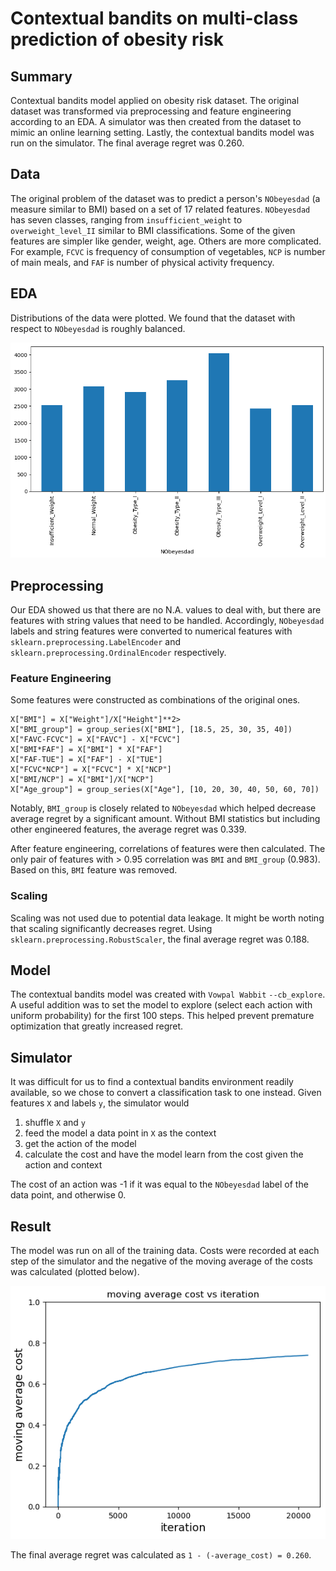 # Contextual bandits on multi-class prediction of obesity risk #

## Summary ##
Contextual bandits model applied on obesity risk dataset. The original dataset was transformed via preprocessing and feature engineering according to an EDA. A simulator was then created from the dataset to mimic an online learning setting. Lastly, the contextual bandits model was run on the simulator. The final average regret was 0.260.

## Data ##
The original problem of the dataset was to predict a person's `NObeyesdad` (a measure similar to BMI) based on a set of 17 related features. `NObeyesdad` has seven classes, ranging from `insufficient_weight` to `overweight_level_II` similar to BMI classifications. Some of the given features are simpler like gender, weight, age. Others are more complicated. For example, `FCVC` is frequency of consumption of vegetables, `NCP` is number of main meals, and `FAF` is number of physical activity frequency.

## EDA ##
Distributions of the data were plotted. We found that the dataset with respect to `NObeyesdad` is roughly balanced. 

<center><img src="images/NObeyesdad_distribution.png" width="600"/></center>

## Preprocessing ##
Our EDA showed us that there are no N.A. values to deal with, but there are features with string values that need to be handled. Accordingly, `NObeyesdad` labels and string features were converted to numerical features with `sklearn.preprocessing.LabelEncoder` and `sklearn.preprocessing.OrdinalEncoder` respectively.

### Feature Engineering ###
Some features were constructed as combinations of the original ones.
```
X["BMI"] = X["Weight"]/X["Height"]**2>
X["BMI_group"] = group_series(X["BMI"], [18.5, 25, 30, 35, 40])
X["FAVC-FCVC"] = X["FAVC"] - X["FCVC"]
X["BMI*FAF"] = X["BMI"] * X["FAF"]
X["FAF-TUE"] = X["FAF"] - X["TUE"]
X["FCVC*NCP"] = X["FCVC"] * X["NCP"]
X["BMI/NCP"] = X["BMI"]/X["NCP"]
X["Age_group"] = group_series(X["Age"], [10, 20, 30, 40, 50, 60, 70])
```
Notably, `BMI_group` is closely related to `NObeyesdad` which helped decrease average regret by a significant amount. Without BMI statistics but including other engineered features, the average regret was 0.339. 

After feature engineering, correlations of features were then calculated. The only pair of features with > 0.95 correlation was `BMI` and `BMI_group` (0.983). Based on this, `BMI` feature was removed.

### Scaling ###
Scaling was not used due to potential data leakage. It might be worth noting that scaling significantly decreases regret. Using `sklearn.preprocessing.RobustScaler`, the final average regret was 0.188.

## Model ##
The contextual bandits model was created with `Vowpal Wabbit` `--cb_explore`. A useful addition was to set the model to explore (select each action with uniform probability) for the first 100 steps. This helped prevent premature optimization that greatly increased regret.

## Simulator ##
It was difficult for us to find a contextual bandits environment readily available, so we chose to convert a classification task to one instead. Given features `X` and labels `y`, the simulator would
1. shuffle `X` and `y`
2. feed the model a data point in `X` as the context
3. get the action of the model
4. calculate the cost and have the model learn from the cost given the action and context

The cost of an action was -1 if it was equal to the `NObeyesdad` label of the data point, and otherwise 0.

## Result ##
The model was run on all of the training data. Costs were recorded at each step of the simulator and the negative of the moving average of the costs was calculated (plotted below).
<center><img src="images/average_costs.png" width="600"/> </center>

The final average regret was calculated as `1 - (-average_cost) = 0.260`.